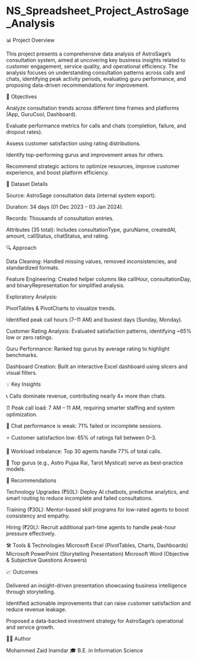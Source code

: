 # NS_Spreadsheet_Project_AstroSage_Analysis
📊 Project Overview

This project presents a comprehensive data analysis of AstroSage’s consultation system, aimed at uncovering key business insights related to customer engagement, service quality, and operational efficiency. The analysis focuses on understanding consultation patterns across calls and chats, identifying peak activity periods, evaluating guru performance, and proposing data-driven recommendations for improvement.

🎯 Objectives

Analyze consultation trends across different time frames and platforms (App, GuruCool, Dashboard).

Evaluate performance metrics for calls and chats (completion, failure, and dropout rates).

Assess customer satisfaction using rating distributions.

Identify top-performing gurus and improvement areas for others.

Recommend strategic actions to optimize resources, improve customer experience, and boost platform efficiency.

🧩 Dataset Details

Source: AstroSage consultation data (internal system export).

Duration: 34 days (01 Dec 2023 – 03 Jan 2024).

Records: Thousands of consultation entries.

Attributes (35 total): Includes consultationType, guruName, createdAt, amount, callStatus, chatStatus, and rating.

🔍 Approach

Data Cleaning: Handled missing values, removed inconsistencies, and standardized formats.

Feature Engineering: Created helper columns like callHour, consultationDay, and binaryRepresentation for simplified analysis.

Exploratory Analysis:

PivotTables & PivotCharts to visualize trends.

Identified peak call hours (7–11 AM) and busiest days (Sunday, Monday).

Customer Rating Analysis: Evaluated satisfaction patterns, identifying ~65% low or zero ratings.

Guru Performance: Ranked top gurus by average rating to highlight benchmarks.

Dashboard Creation: Built an interactive Excel dashboard using slicers and visual filters.

💡 Key Insights

📞 Calls dominate revenue, contributing nearly 4× more than chats.

⏰ Peak call load: 7 AM – 11 AM, requiring smarter staffing and system optimization.

💬 Chat performance is weak: 71% failed or incomplete sessions.

⭐ Customer satisfaction low: 65% of ratings fall between 0–3.

👥 Workload imbalance: Top 30 agents handle 77% of total calls.

🧠 Top gurus (e.g., Astro Pujaa Rai, Tarot Mystical) serve as best-practice models.

🧭 Recommendations

Technology Upgrades (₹50L):
Deploy AI chatbots, predictive analytics, and smart routing to reduce incomplete and failed consultations.

Training (₹30L):
Mentor-based skill programs for low-rated agents to boost consistency and empathy.

Hiring (₹20L):
Recruit additional part-time agents to handle peak-hour pressure effectively.

🛠️ Tools & Technologies
Microsoft Excel (PivotTables, Charts, Dashboards)
Microsoft PowerPoint (Storytelling Presentation)
Microsoft Word (Objective & Subjective Questions Answers)

📈 Outcomes

Delivered an insight-driven presentation showcasing business intelligence through storytelling.

Identified actionable improvements that can raise customer satisfaction and reduce revenue leakage.

Proposed a data-backed investment strategy for AstroSage’s operational and service growth.

👨‍💻 Author

Mohammed Zaid Inamdar
🎓 B.E. in Information Science
